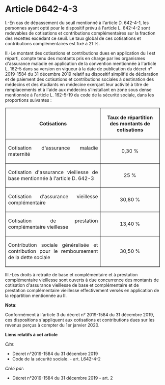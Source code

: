 # Article D642-4-3

I.-En cas de dépassement du seuil mentionné à l'article D. 642-4-1, les personnes ayant opté pour le dispositif prévu à
l'article L. 642-4-2 sont redevables de cotisations et contributions complémentaires sur la fraction des recettes excédant ce
seuil. Le taux global de ces cotisations et contributions complémentaires est fixé à 21 %. 

II.-Le montant des cotisations et contributions dues en application du I est réparti, compte tenu des montants pris en charge
par les organismes d'assurance maladie en application de la convention mentionnée à l'article L. 162-5 dans sa version en
vigueur à la date de publication du décret n° 2019-1584 du 31 décembre 2019 relatif au dispositif simplifié de déclaration et
de paiement des cotisations et contributions sociales à destination des médecins et des étudiants en médecine exerçant leur
activité à titre de remplacements et à l'aide aux médecins s'installant en zone sous dense mentionnée à l'article L. 162-5-19
du code de la sécurité sociale, dans les proportions suivantes : 

<table border="1">
  <tbody>
    <tr>
      <th>

Cotisations </th>
      <th>

Taux de répartition des montants de cotisations </th>
    </tr>
    <tr>
      <td align="justify">

Cotisation d'assurance maladie maternité </td>
      <td align="center">

0,30 % </td>
    </tr>
    <tr>
      <td align="justify">

Cotisation d'assurance vieillesse de base mentionnée à l'article D. 642-3 </td>
      <td align="center">

25 % </td>
    </tr>
    <tr>
      <td align="justify">

Cotisation d'assurance vieillesse complémentaire </td>
      <td align="center">

30,80 % </td>
    </tr>
    <tr>
      <td align="justify">

Cotisation de prestation complémentaire vieillesse </td>
      <td align="center">

13,40 % </td>
    </tr>
    <tr>
      <td align="justify">

Contribution sociale généralisée et contribution pour le remboursement de la dette sociale </td>
      <td align="center">

30,50 % </td>
    </tr>
  </tbody>
</table>

III.-Les droits à retraite de base et complémentaire et à prestation complémentaire vieillesse sont ouverts à due concurrence
des montants de cotisation d'assurance vieillesse de base et complémentaire et de prestation complémentaire vieillesse
effectivement versés en application de la répartition mentionnée au II.

**Nota:**

Conformément à l'article 3 du décret n° 2019-1584 du 31 décembre 2019, ces dispositions s'appliquent aux cotisations et
contributions dues sur les revenus perçus à compter du 1er janvier 2020.

**Liens relatifs à cet article**

_Cite_:

  - Décret n°2019-1584 du 31 décembre 2019
  - Code de la sécurité sociale. - art. L642-4-2

_Créé par_:

  - Décret n°2019-1584 du 31 décembre 2019 - art. 2
